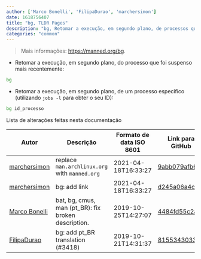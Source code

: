 ```yaml
---
author: ['Marco Bonelli', 'FilipaDurao', 'marchersimon']
date: 1618756407
title: "bg, TLDR Pages"
description: "bg, Retomar a execução, em segundo plano, de processos que foram suspensos (e.g. utilizando `Ctrl + Z`)."
categories: "common"
---
```

> Mais informações: <https://manned.org/bg>.

- Retomar a execução, em segundo plano, do processo que foi suspenso mais recentemente:

```bash
bg
```

- Retomar a execução, em segundo plano, de um processo especifico (utilizando `jobs -l` para obter o seu ID):

```bash
bg id_processo
```
Lista de alterações feitas nesta documentação


Autor | Descrição | Formato de data ISO 8601 | Link para GitHub
------|-----|-----|-----
[marchersimon](mailto:marchersimon@zohomail.eu) | replace `man.archlinux.org` with `manned.org` | 2021-04-18T16:33:27 | [9abb079afb69](https://github.com/tldr-pages/tldr/commit/9abb079afb6972f3de61a30e1b3fb849ad4b68d9)
[marchersimon](mailto:marchersimon@zohomail.eu) | bg: add link | 2021-04-18T16:33:27 | [d245a06a4cd0](https://github.com/tldr-pages/tldr/commit/d245a06a4cd0221be829c77c558f276aa2fae746)
[Marco Bonelli](mailto:marco@mebeim.net) | bat, bg, cmus, man (pt_BR): fix broken description. | 2019-10-25T14:27:07 | [4484fd55c2ab](https://github.com/tldr-pages/tldr/commit/4484fd55c2aba7fec86030afe5429545c82b7f8c)
[FilipaDurao](mailto:32716065+FilipaDurao@users.noreply.github.com) | bg: add pt_BR translation (#3418) | 2019-10-21T14:31:37 | [815534303336](https://github.com/tldr-pages/tldr/commit/815534303336f5c3706fe35d2aad8085225b0442)

